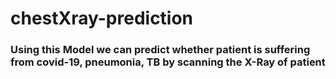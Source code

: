 # chestXray-prediction

### Using this Model we can predict whether patient is suffering from covid-19, pneumonia, TB by scanning the X-Ray of patient
